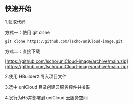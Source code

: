 ## 快速开始

1.获取代码

方式一：使用 git clone

`git clone https://github.com/lscho/uniCloud-image.git`

方式二：直接下载

[https://github.com/lscho/uniCloud-image/archive/main.zip](https://github.com/lscho/uniCloud-image/archive/main.zip)


2.使用 HBuilderX 导入项目文件

3.选中 uniCloud 目录创建云服务控件并关联

4.发行为H5并部署到 uniCloud 云服务空间


